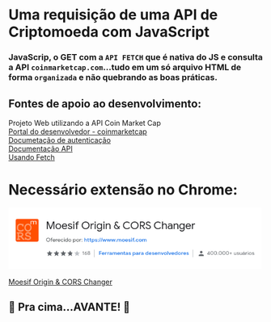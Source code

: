 # Uma requisição de uma API de Criptomoeda com JavaScript

### JavaScrip, o GET com a ```API FETCH``` que é nativa do JS e consulta a API ```coinmarketcap.com```...tudo em um só arquivo HTML de forma ```organizada``` e não quebrando as boas práticas. 

## Fontes de apoio ao desenvolvimento:
Projeto Web utilizando a API Coin Market Cap <br>
[Portal do desenvolvedor - coinmarketcap](https://pro.coinmarketcap.com/account) <br>
[Documetação de autenticação](https://coinmarketcap.com/api/documentation/v1/#section/Authentication) <br>
[Documentação API](https://coinmarketcap.com/api/documentation/v1/#) <br>
[Usando Fetch](https://developer.mozilla.org/pt-BR/docs/Web/API/Fetch_API/Using_Fetch)

# Necessário extensão no Chrome:
<p align="left"><img src="./Moesif.png" width="500"></p>

[Moesif Origin & CORS Changer](https://chrome.google.com/webstore/detail/moesif-origin-cors-change/digfbfaphojjndkpccljibejjbppifbc?hl=pt-BR)



## 🚀 Pra cima...AVANTE! 🚀
